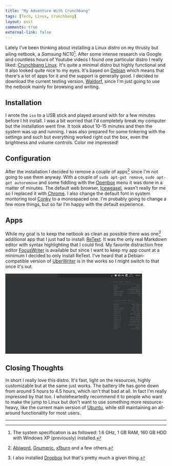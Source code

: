 ```yaml
---
title: "My Adventure With Crunchbang"
tags: [Tech, Linux, Crunchbang]
layout: post
comments: true
external-link: false
---
```


Lately I've been thinking about installing a Linux distro on my thrusty but ailing netbook, a *Samsung NC10*[^20121214-1]. After some intense research via Google and countless hours of Youtube videos I found one particular distro I really liked: [Crunchbang Linux](http://crunchbang.org/ "Crunchbang Linux"). It's quite a minimal distro but highly functional and it also looked quite nice to my eyes. It's based on [Debian](http://www.debian.org/ "Debian") which means that there's a lot of apps for it and the support is generally good. I decided to download the current testing version, [Waldorf](http://crunchbang.org/download/testing "Crunchbang Linux 11 Waldorf"), since I'm just going to use the netbook mainly for browsing and writing.

## Installation

I wrote the `iso` to a USB stick and played around with for a few minutes before I hit install. I was a bit worried that I'd completely break my computer but the installation went fine. It took about 10-15 minutes and then the system was up and running. I was also prepared for some tinkering with the settings and such but everything worked right out the box, even the brightness and volume controls. Color me impressed!

## Configuration

After the installation I decided to remove a couple of apps[^20121214-2] since I'm not going to use them anyway. With a couple of `sudo apt-get remove`, `sudo apt-get autoremove` and some fiddling with the [Openbox](http://openbox.org/ "Openbox") menu it was done in a matter of minutes. The default web browser, [Iceweasel](http://www.geticeweasel.org/ "Iceweasel"), wasn't really for me so I replaced it with [Chrome](www.google.com/chrome/ "Chrome"). I also change the default font in system montoring tool [Conky](http://conky.sourceforge.net/ "Conky") to a monospaced one. I'm probably going to change a few more things, but so far I'm happy with the default experience.

## Apps

While my goal is to keep the netbook as clean as possible there was one[^20121214-3] additional app that I just had to install: [ReText](http://sourceforge.net/p/retext/home/ReText/ "ReText"). It was the only real Markdown editor with syntax highlighting that I could find. My favorite distraction free editor [FocusWriter](http://gottcode.org/focuswriter/ "FocusWriter") is available but since I want to keep my app count at a minimum I decided to only install ReText. I've heard that a Debian-compatible version of [UberWriter](http://uberwriter.wolfvollprecht.de/ "UberWriter") is in the works so I might switch to that once it's out.

![Crunchbang Linux (Waldorf)](/images/blog/2012-12-14-crunchbang-waldorf.png "Crunchbang Linux (Waldorf)")

## Closing Thoughts

In short I really love this distro. It's fast, light on the resources, highly customizable but at the same just works. The battery life has gone down from around 5 hours to 4.5 hours, which isn't that bad at all. In fact I'm really impressed by that too. I wholeheartedly recommend it to people who want to make the jump to Linux but don't want to use something more resource-heavy, like the current main version of [Ubuntu](http://www.ubuntu.com/ "Ubuntu"), while still maintaining an all-around functionality for most users.

***

[^20121214-1]: The system specification is as followed: 1.6 GHz, 1 GB RAM, 160 GB HDD with Windows XP (previously) installed.
[^20121214-2]: [Abiword](http://www.abisource.com/ "Abiword"), [Gnumeric](http://projects.gnome.org/gnumeric/ "Gnumeric"), [xfburn](http://goodies.xfce.org/projects/applications/xfburn "xfburn") and a few others.
[^20121214-3]: I also installed [Dropbox](http://dropbox.com/ "Dropbox") but that's pretty much a given thing. 